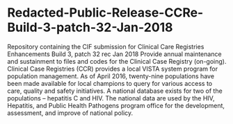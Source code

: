# Redacted-Public-Release-CCRe-Build-3-patch-32-Jan-2018
Repository containing the CIF submission for Clinical Care Registries Enhancements Build 3, patch 32 rec Jan 2018
Provide annual maintenance and sustainment to files and codes for the Clinical Case Registry (on-going). Clinical Case Registries (CCR) provides a local VISTA system program for population management. As of April 2016, twenty-nine populations have been made available for local champions to query for various access to care, quality and safety initiatives. A national database exists for two of the populations – hepatitis C and HIV. The national data are used by the HIV, Hepatitis, and Public Health Pathogens program office for the development, assessment, and improve of national policy. 